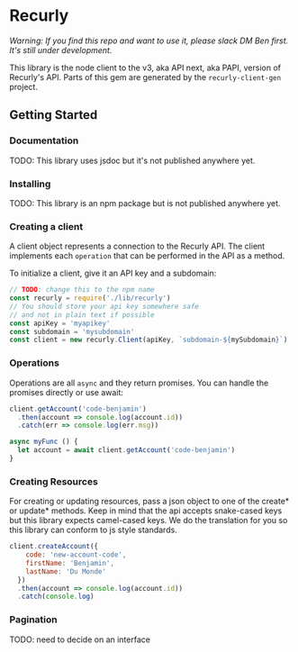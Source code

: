 # Recurly

*Warning: If you find this repo and want to use it, please slack DM Ben first. It's still under development.*

This library is the node client to the v3, aka API next, aka PAPI, version of Recurly's API. Parts of this gem are generated
by the `recurly-client-gen` project.

## Getting Started

### Documentation

TODO: This library uses jsdoc but it's not published anywhere yet.

### Installing

TODO: This library is an npm package but is not published anywhere yet.

### Creating a client

A client object represents a connection to the Recurly API. The client implements
each `operation` that can be performed in the API as a method.

To initialize a client, give it an API key and a subdomain:

```js
// TODO: change this to the npm name
const recurly = require('./lib/recurly')
// You should store your api key somewhere safe
// and not in plain text if possible
const apiKey = 'myapikey'
const subdomain = 'mysubdomain'
const client = new recurly.Client(apiKey, `subdomain-${mySubdomain}`)
```

### Operations

Operations are all `async` and they return promises. You can handle the promises
directly or use await:

```js
client.getAccount('code-benjamin')
  .then(account => console.log(account.id))
  .catch(err => console.log(err.msg))
```

```js
async myFunc () {
  let account = await client.getAccount('code-benjamin')
}
```

### Creating Resources

For creating or updating resources, pass a json object to one of the create* or update* methods.
Keep in mind that the api accepts snake-cased keys but this library expects camel-cased keys.
We do the translation for you so this library can conform to js style standards.

```js
client.createAccount({
    code: 'new-account-code',
    firstName: 'Benjamin',
    lastName: 'Du Monde'
  })
  .then(account => console.log(account.id))
  .catch(console.log)
```

### Pagination

TODO: need to decide on an interface

